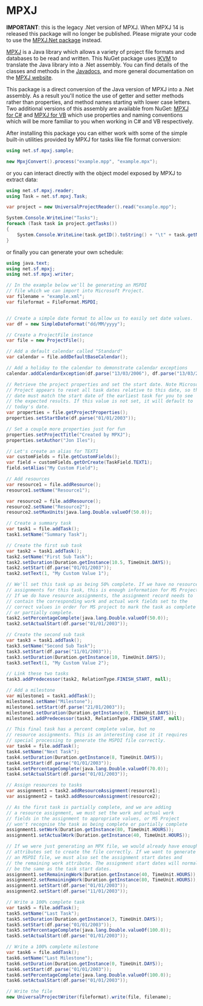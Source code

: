 # MPXJ

**IMPORTANT**: this is the legacy .Net version of MPXJ. When MPXJ 14 is released
this package will no longer be published. Please migrate your code to use the
[MPXJ.Net package](https://www.nuget.org/packages/MPXJ.Net) instead.

[MPXJ](http://mpxj.org) is a Java library which allows a variety of project
file formats and databases to be read and written. This NuGet package uses
[IKVM](https://github.com/ikvm-revived/ikvm) to translate the Java library into a .Net assembly.
You can find details of the classes and methods in the [Javadocs](http://www.mpxj.org/apidocs/index.html),
and more general documentation on the [MPXJ website](https://www.mpxj.org/).

This package is a direct conversion of the Java version of MPXJ into a .Net
assembly. As a result you'll notice the use of getter and setter methods rather
than properties, and method names starting with lower case letters. Two
additional versions of this assembly are available from NuGet:
[MPXJ for C#](https://www.nuget.org/packages/net.sf.mpxj-for-csharp) and 
[MPXJ for VB](https://www.nuget.org/packages/net.sf.mpxj-for-vb) 
which use properties and naming conventions which will
be more familiar to you when working in C# and VB respectively.

After installing this package you can either work with some of the simple
built-in utilities provided by MPXJ for tasks like file format conversion:

```c#
using net.sf.mpxj.sample;

new MpxjConvert().process("example.mpp", "example.mpx");
```

or you can interact directly with the object model exposed by MPXJ to extract data:

```c#
using net.sf.mpxj.reader;
using Task = net.sf.mpxj.Task;

var project = new UniversalProjectReader().read("example.mpp");

System.Console.WriteLine("Tasks");
foreach (Task task in project.getTasks())
{
    System.Console.WriteLine(task.getID().toString() + "\t" + task.getName());
}
```

or finally you can generate your own schedule:

```c#
using java.text;
using net.sf.mpxj;
using net.sf.mpxj.writer;

// In the example below we'll be generating an MSPDI
// file which we can import into Microsoft Project.
var filename = "example.xml";
var fileformat = FileFormat.MSPDI;


// Create a simple date format to allow us to easily set date values.
var df = new SimpleDateFormat("dd/MM/yyyy");

// Create a ProjectFile instance
var file = new ProjectFile();

// Add a default calendar called "Standard"
var calendar = file.addDefaultBaseCalendar();

// Add a holiday to the calendar to demonstrate calendar exceptions
calendar.addCalendarException(df.parse("13/03/2006"), df.parse("13/03/2006"));

// Retrieve the project properties and set the start date. Note Microsoft
// Project appears to reset all task dates relative to this date, so this
// date must match the start date of the earliest task for you to see
// the expected results. If this value is not set, it will default to
// today's date.
var properties = file.getProjectProperties();
properties.setStartDate(df.parse("01/01/2003"));

// Set a couple more properties just for fun
properties.setProjectTitle("Created by MPXJ");
properties.setAuthor("Jon Iles");

// Let's create an alias for TEXT1
var customFields = file.getCustomFields();
var field = customFields.getOrCreate(TaskField.TEXT1);
field.setAlias("My Custom Field");

// Add resources
var resource1 = file.addResource();
resource1.setName("Resource1");

var resource2 = file.addResource();
resource2.setName("Resource2");
resource2.setMaxUnits(java.lang.Double.valueOf(50.0));

// Create a summary task
var task1 = file.addTask();
task1.setName("Summary Task");

// Create the first sub task
var task2 = task1.addTask();
task2.setName("First Sub Task");
task2.setDuration(Duration.getInstance(10.5, TimeUnit.DAYS));
task2.setStart(df.parse("01/01/2003"));
task2.setText(1, "My Custom Value 1");

// We'll set this task up as being 50% complete. If we have no resource
// assignments for this task, this is enough information for MS Project.
// If we do have resource assignments, the assignment record needs to
// contain the corresponding work and actual work fields set to the
// correct values in order for MS project to mark the task as complete
// or partially complete.
task2.setPercentageComplete(java.lang.Double.valueOf(50.0));
task2.setActualStart(df.parse("01/01/2003"));

// Create the second sub task
var task3 = task1.addTask();
task3.setName("Second Sub Task");
task3.setStart(df.parse("11/01/2003"));
task3.setDuration(Duration.getInstance(10, TimeUnit.DAYS));
task3.setText(1, "My Custom Value 2");

// Link these two tasks
task3.addPredecessor(task2, RelationType.FINISH_START, null);

// Add a milestone
var milestone1 = task1.addTask();
milestone1.setName("Milestone");
milestone1.setStart(df.parse("21/01/2003"));
milestone1.setDuration(Duration.getInstance(0, TimeUnit.DAYS));
milestone1.addPredecessor(task3, RelationType.FINISH_START, null);

// This final task has a percent complete value, but no
// resource assignments. This is an interesting case it it requires
// special processing to generate the MSPDI file correctly.
var task4 = file.addTask();
task4.setName("Next Task");
task4.setDuration(Duration.getInstance(8, TimeUnit.DAYS));
task4.setStart(df.parse("01/01/2003"));
task4.setPercentageComplete(java.lang.Double.valueOf(70.0));
task4.setActualStart(df.parse("01/01/2003"));

// Assign resources to tasks
var assignment1 = task2.addResourceAssignment(resource1);
var assignment2 = task3.addResourceAssignment(resource2);

// As the first task is partially complete, and we are adding
// a resource assignment, we must set the work and actual work
// fields in the assignment to appropriate values, or MS Project
// won't recognise the task as being complete or partially complete
assignment1.setWork(Duration.getInstance(80, TimeUnit.HOURS));
assignment1.setActualWork(Duration.getInstance(40, TimeUnit.HOURS));

// If we were just generating an MPX file, we would already have enough
// attributes set to create the file correctly. If we want to generate
// an MSPDI file, we must also set the assignment start dates and
// the remaining work attribute. The assignment start dates will normally
// be the same as the task start dates.
assignment1.setRemainingWork(Duration.getInstance(40, TimeUnit.HOURS));
assignment2.setRemainingWork(Duration.getInstance(80, TimeUnit.HOURS));
assignment1.setStart(df.parse("01/01/2003"));
assignment2.setStart(df.parse("11/01/2003"));

// Write a 100% complete task
var task5 = file.addTask();
task5.setName("Last Task");
task5.setDuration(Duration.getInstance(3, TimeUnit.DAYS));
task5.setStart(df.parse("01/01/2003"));
task5.setPercentageComplete(java.lang.Double.valueOf(100.0));
task5.setActualStart(df.parse("01/01/2003"));

// Write a 100% complete milestone
var task6 = file.addTask();
task6.setName("Last Milestone");
task6.setDuration(Duration.getInstance(0, TimeUnit.DAYS));
task6.setStart(df.parse("01/01/2003"));
task6.setPercentageComplete(java.lang.Double.valueOf(100.0));
task6.setActualStart(df.parse("01/01/2003"));

// Write the file
new UniversalProjectWriter(fileformat).write(file, filename);
```
